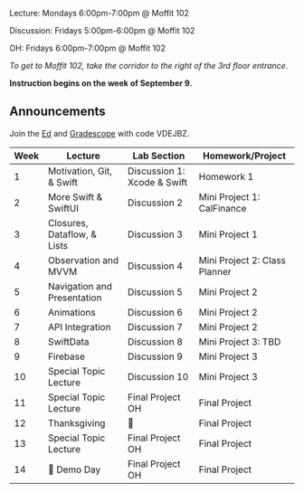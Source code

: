 Lecture: Mondays 6:00pm-7:00pm @ Moffit 102

Discussion: Fridays 5:00pm-6:00pm @ Moffit 102

OH: Fridays 6:00pm-7:00pm @ Moffit 102  

*To get to Moffit 102, take the corridor to the right of the 3rd floor entrance*.

**Instruction begins on the week of September 9.**

## Announcements
Join the [Ed](https://edstem.org/us/join/9rtEur) and [Gradescope](https://www.gradescope.com) with code VDEJBZ.

| Week | Lecture | Lab Section | Homework/Project |
| ---- | ------------------------------------------------------------------------------------------------------------------------------------------------------------------------------------------------------------------------------------------------------------------------------------------------------- | ------------------------------------------------- | ------------------------------------------------- |
| 1    | Motivation, Git, & Swift | Discussion 1: Xcode & Swift | Homework 1 |
| 2    | More Swift & SwiftUI | Discussion 2  | Mini Project 1: CalFinance |
| 3    | Closures, Dataflow, & Lists | Discussion 3 | Mini Project 1|
| 4    | Observation and MVVM | Discussion 4 | Mini Project 2: Class Planner  |
| 5    | Navigation and Presentation | Discussion 5 | Mini Project 2 |
| 6    | Animations | Discussion 6 | Mini Project 2 |
| 7    | API Integration | Discussion 7 | Mini Project 2 |
| 8    | SwiftData | Discussion 8  | Mini Project 3: TBD  |
| 9    | Firebase | Discussion 9 | Mini Project 3 |
| 10   | Special Topic Lecture | Discussion 10 | Mini Project 3 |
| 11   | Special Topic Lecture | Final Project OH | Final Project |
| 12   | Thanksgiving | 🦃 | Final Project |
| 13   | Special Topic Lecture | Final Project OH | Final Project 
| 14   | 🎉 Demo Day | Final Project OH | Final Project 